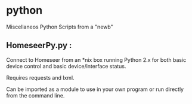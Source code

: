 python
======

Miscellaneos Python Scripts from a "newb"

HomeseerPy.py :
-------------
Connect to Homeseer from an *nix box running Python 2.x for both basic
device control and basic device/interface status.

Requires requests and lxml.

Can be imported as a module to use in your own program or run directly from the command line.



